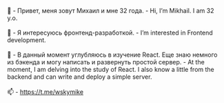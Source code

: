 👋 - Привет, меня зовут Михаил и мне 32 года. 
    - Hi, I’m Mikhail. I аm 32 y.o.
    <br>
    <br>
👀 - Я интересуюсь фронтенд-разработкой. 
    - I’m interested in Frontend development.
    <br>
    <br>
🌱 - В данный момент углубляюсь в изучение React. Еще знаю немного из бэкенда и могу написать и развернуть простой сервер.
    - At the moment, I am delving into the study of React. I also know a little from the backend and can write and deploy a simple server.
    <br>
    <br>
📫 - https://t.me/wskymike

<!---
WskyMike/WskyMike is a ✨ special ✨ repository because its `README.md` (this file) appears on your GitHub profile.
You can click the Preview link to take a look at your changes.
--->
